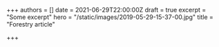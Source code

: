 +++
authors = []
date = 2021-06-29T22:00:00Z
draft = true
excerpt = "Some excerpt"
hero = "/static/images/2019-05-29-15-37-00.jpg"
title = "Forestry article"

+++
